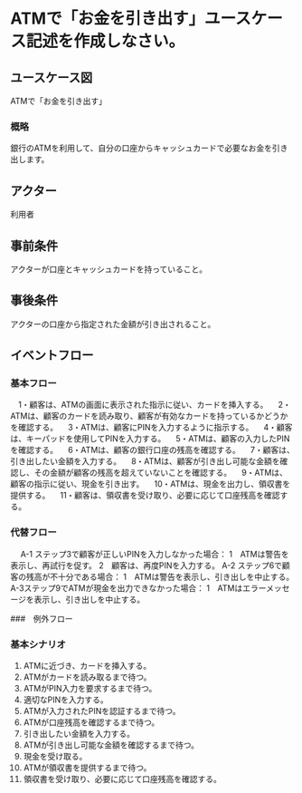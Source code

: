 # ATMで「お金を引き出す」ユースケース記述を作成しなさい。
##  ユースケース図
ATMで「お金を引き出す」
### 概略
銀行のATMを利用して、自分の口座からキャッシュカードで必要なお金を引き出します。
## アクター
利用者
## 事前条件
アクターが口座とキャッシュカードを持っていること。
## 事後条件
アクターの口座から指定された金額が引き出されること。
## イベントフロー
### 基本フロー
　1・顧客は、ATMの画面に表示された指示に従い、カードを挿入する。
　2・ATMは、顧客のカードを読み取り、顧客が有効なカードを持っているかどうかを確認する。
　3・ATMは、顧客にPINを入力するように指示する。
　4・顧客は、キーパッドを使用してPINを入力する。
　5・ATMは、顧客の入力したPINを確認する。
　6・ATMは、顧客の銀行口座の残高を確認する。
　7・顧客は、引き出したい金額を入力する。
　8・ATMは、顧客が引き出し可能な金額を確認し、その金額が顧客の残高を超えていないことを確認する。
　9・ATMは、顧客の指示に従い、現金を引き出す。
　10・ATMは、現金を出力し、領収書を提供する。
　11・顧客は、領収書を受け取り、必要に応じて口座残高を確認する。
### 代替フロー
　 A-1 ステップ3で顧客が正しいPINを入力しなかった場合：
  1　ATMは警告を表示し、再試行を促す。
  2　顧客は、再度PINを入力する。
  A-2 ステップ6で顧客の残高が不十分である場合：
  1　ATMは警告を表示し、引き出しを中止する。
  A-3ステップ9でATMが現金を出力できなかった場合：
  1　ATMはエラーメッセージを表示し、引き出しを中止する。

  ###　例外フロー

  ### 基本シナリオ
 1. ATMに近づき、カードを挿入する。
 2. ATMがカードを読み取るまで待つ。
 3. ATMがPIN入力を要求するまで待つ。
 4. 適切なPINを入力する。
 5. ATMが入力されたPINを認証するまで待つ。
 6. ATMが口座残高を確認するまで待つ。
 7. 引き出したい金額を入力する。
8. ATMが引き出し可能な金額を確認するまで待つ。
9. 現金を受け取る。
10. ATMが領収書を提供するまで待つ。
11. 領収書を受け取り、必要に応じて口座残高を確認する。

 